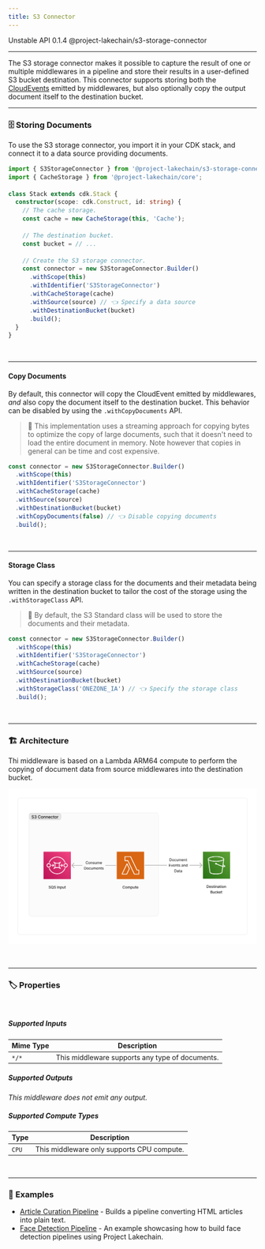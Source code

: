 ```yaml
---
title: S3 Connector
---
```


<span title="Label: Pro" data-view-component="true" class="Label Label--api text-uppercase">
  Unstable API
</span>
<span title="Label: Pro" data-view-component="true" class="Label Label--version text-uppercase">
  0.1.4
</span>
<span title="Label: Pro" data-view-component="true" class="Label Label--package">
  @project-lakechain/s3-storage-connector
</span>
<br>

---

The S3 storage connector makes it possible to capture the result of one or multiple middlewares in a pipeline and store their results in a user-defined S3 bucket destination. This connector supports storing both the [CloudEvents](/project-lakechain/general/events) emitted by middlewares, but also optionally copy the output document itself to the destination bucket.

---

### 🗄️ Storing Documents

To use the S3 storage connector, you import it in your CDK stack, and connect it to a data source providing documents.

```typescript
import { S3StorageConnector } from '@project-lakechain/s3-storage-connector';
import { CacheStorage } from '@project-lakechain/core';

class Stack extends cdk.Stack {
  constructor(scope: cdk.Construct, id: string) {
    // The cache storage.
    const cache = new CacheStorage(this, 'Cache');

    // The destination bucket.
    const bucket = // ...

    // Create the S3 storage connector.
    const connector = new S3StorageConnector.Builder()
      .withScope(this)
      .withIdentifier('S3StorageConnector')
      .withCacheStorage(cache)
      .withSource(source) // 👈 Specify a data source
      .withDestinationBucket(bucket)
      .build();
  }
}
```

<br>

---

#### Copy Documents

By default, this connector will copy the CloudEvent emitted by middlewares, *and* also copy the document itself to the destination bucket. This behavior can be disabled by using the `.withCopyDocuments` API.

> 💁 This implementation uses a streaming approach for copying bytes to optimize the copy of large documents, such that it doesn't need to load the entire document in memory. Note however that copies in general can be time and cost expensive.

```typescript
const connector = new S3StorageConnector.Builder()
  .withScope(this)
  .withIdentifier('S3StorageConnector')
  .withCacheStorage(cache)
  .withSource(source)
  .withDestinationBucket(bucket)
  .withCopyDocuments(false) // 👈 Disable copying documents
  .build();
```

<br>

---

#### Storage Class

You can specify a storage class for the documents and their metadata being written in the destination bucket to tailor the cost of the storage using the `.withStorageClass` API.

> 💁 By default, the S3 Standard class will be used to store the documents and their metadata.

```typescript
const connector = new S3StorageConnector.Builder()
  .withScope(this)
  .withIdentifier('S3StorageConnector')
  .withCacheStorage(cache)
  .withSource(source)
  .withDestinationBucket(bucket)
  .withStorageClass('ONEZONE_IA') // 👈 Specify the storage class
  .build();
```

<br>

---

### 🏗️ Architecture

Thi middleware is based on a Lambda ARM64 compute to perform the copying of document data from source middlewares into the destination bucket.

![S3 Storage Connector Architecture](../../../assets/s3-storage-connector-architecture.png)

<br>

---

### 🏷️ Properties

<br>

##### Supported Inputs

|  Mime Type  | Description |
| ----------- | ----------- |
| `*/*` | This middleware supports any type of documents. |

##### Supported Outputs

*This middleware does not emit any output.*

##### Supported Compute Types

| Type  | Description |
| ----- | ----------- |
| `CPU` | This middleware only supports CPU compute. |

<br>

---

### 📖 Examples

- [Article Curation Pipeline](https://github.com/awslabs/project-lakechain/tree/main/examples/simple-pipelines/article-curation-pipeline) - Builds a pipeline converting HTML articles into plain text.
- [Face Detection Pipeline](https://github.com/awslabs/project-lakechain/tree/main/examples/simple-pipelines/face-detection-pipeline) - An example showcasing how to build face detection pipelines using Project Lakechain.
